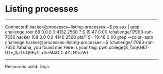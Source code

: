 # Listing processes
***
Connected!
hacker@processes~listing-processes:~$ ps aux | grep challenge
root          68  0.0  0.0   4132  2560 ?        S    19:47   0:00 /challenge/17993-run-7650
hacker       108  0.0  0.0   4140  2560 pts/1    S+   19:48   0:00 grep --color=auto challenge
hacker@processes~listing-processes:~$ /challenge/17993-run-7650
Yahaha, you found me! Here is your flag:
pwn.college{8_TxqAHkT-UTv_ltj7LlrQ6Ey1L.dhzM4QDL4YzN1czW}
***
Resources used:
Dojo
